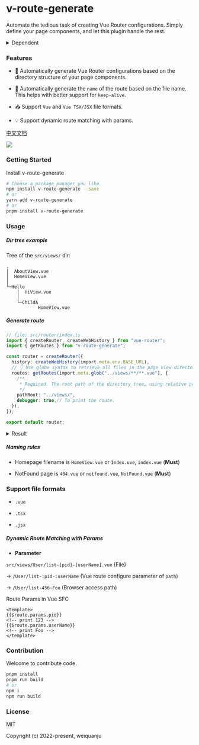 # v-route-generate

Automate the tedious task of creating Vue Router configurations. Simply define your page components, and let this plugin handle the rest.


<details>
<summary>Dependent</summary><br>

- Vite@2.9.0

- Vue@3.0.0

- Vue-Router@4.0.0

<br></details>

### Features

- 🚀 Automatically generate Vue Router configurations based on the directory structure of your page components.

- 🦾 Automatically generate the `name` of the route based on the file name. This helps with better support for `keep-alive`.

- 📥 Support `Vue` and `Vue TSX/JSX` file formats.

- 💡 Support dynamic route matching with params.


[中文文档](https://github.com/weiquanju/v-route-generate/blob/main/README-ZH.md)

<a href="https://www.npmjs.com/package/v-route-generate">
    <img src="https://img.shields.io/badge/npm-1.2.1-brightgreen">
</a>

### Getting Started

Install v-route-generate

```bash
# Choose a package manager you like.
npm install v-route-generate --save
# or
yarn add v-route-generate
# or
pnpm install v-route-generate
```

### Usage

##### Dir tree example

Tree of the `src/views/` dir:

```text
.
│  AboutView.vue
│  HomeView.vue
│
└─Hello
    │  HiView.vue
    │
    └─ChildA
            HomeView.vue
```

##### Generate route

```ts
// file: src/router/index.ts
import { createRouter, createWebHistory } from "vue-router";
import { getRoutes } from "v-route-generate";

const router = createRouter({
  history: createWebHistory(import.meta.env.BASE_URL),
  // 👇 Use globe syntax to retrieve all files in the page view directory
  routes: getRoutes(import.meta.glob("../views/**/**.vue"), {
    /** 
     * Required. The root path of the directory tree, using relative paths, ending with '/'
     */
    pathRoot: "../views/",
    debugger: true,// To print the route.
  }),
});

export default router;
```


<details>
<summary>Result</summary><br>

```ts
// Based on the routing configuration generated from the directory above:
[
	{
		"path": "/foo",
		"children": [
			{
				"name": "FooApp",
				"path": "app",
				"component": ()=>import('../views/foo/app.tsx')
			},
			{
				"name": "FooIndex",
				"path": "",
				"component": ()=>import('../views/foo/index.vue')
			}
		]
	},
	{
		"name": "Index",
		"path": "/",
		"component": ()=>import('../views/index.vue')
	}
]
```

<br></details>

##### Naming rules

- Homepage filename is `HomeView.vue` or `Index.uve`, `index.vue` (**Must**)

- NotFound page is `404.vue` or `notfound.vue`, `NotFound.vue` (**Must**)

### Support file formats

- `.vue`

- `.tsx`

- `.jsx`

##### Dynamic Route Matching with Params

- **Parameter**

`src/views/User/list-[pid]-[userName].vue` (File)

→ `/User/list-:pid-:userName` (Vue route configure parameter of `path`)

→ `/User/list-456-Foo` (Browser access path)

Route Params in Vue SFC
```vue
<template>
{{$route.params.pid}}
<!-- print 123 -->
{{$route.params.userName}}
<!-- print Foo -->
</template>
```

### Contribution

Welcome to contribute code.

```bash
pnpm install
pnpm run build
# or
npm i
npm run build
```

### License

MIT

Copyright (c) 2022-present, weiquanju
